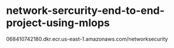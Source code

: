 # network-sercurity-end-to-end-project-using-mlops

068410742180.dkr.ecr.us-east-1.amazonaws.com/networksecurity